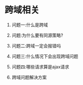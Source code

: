 #  跨域相关

1. 问题一:什么是跨域
2. 问题:为什么要有同源策略?
3. 问题二:跨域一定会报错吗

4. 问题三:什么情况下会出现跨域问题

5. 问题四:哪些请求算是ajax请求

6. 跨域问题解决方案



